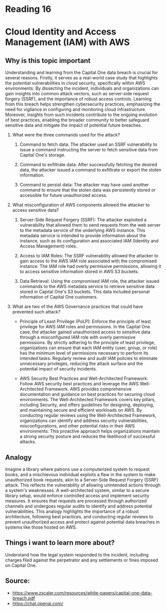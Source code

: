 # Reading 16
# Cloud Identity and Access Management (IAM) with AWS
## Why is this topic important

Understanding and learning from the Capital One data breach is crucial for several reasons. Firstly, it serves as a real-world case study that highlights the potential vulnerabilities in cloud security, specifically within AWS environments. By dissecting the incident, individuals and organizations can gain insights into common attack vectors, such as server-side request forgery (SSRF), and the importance of robust access controls. Learning from this breach helps strengthen cybersecurity practices, emphasizing the need for vigilance in configuring and monitoring cloud infrastructure. Moreover, insights from such incidents contribute to the ongoing evolution of best practices, enabling the broader community to better safeguard sensitive data and mitigate the impact of potential future breaches.

1. What were the three commands used for the attack?

    1. Command to fetch data:
    The attacker used an SSRF vulnerability to issue a command instructing the server to fetch sensitive data from Capital One's storage.

    2. Command to exfiltrate data:
    After successfully fetching the desired data, the attacker issued a command to exfiltrate or export the stolen information.

    3. Command to persist data:
    The attacker may have used another command to ensure that the stolen data was persistently stored or accessible for future unauthorized access.

2. What misconfiguration of AWS components allowed the attacker to access sensitive data?

    1. Server-Side Request Forgery (SSRF): The attacker exploited a vulnerability that allowed them to send requests from the web server to the metadata service of the underlying AWS instance. This metadata service is intended to provide information about the instance, such as its configuration and associated IAM (Identity and Access Management) roles.

    2. Access to IAM Roles: The SSRF vulnerability allowed the attacker to gain access to the AWS IAM role associated with the compromised instance. The IAM role had overly permissive permissions, allowing it to access sensitive information stored in AWS S3 buckets.

    3. Data Retrieval: Using the compromised IAM role, the attacker issued commands to the AWS metadata service to retrieve sensitive data stored in Capital One's S3 buckets. This data included personal information of Capital One customers.



3. What are two of the AWS Governance practices that could have prevented such attack?

    - Principle of Least Privilege (PoLP):
    Enforce the principle of least privilege for AWS IAM roles and permissions. In the Capital One case, the attacker gained unauthorized access to sensitive data through a misconfigured IAM role with overly permissive permissions. By strictly adhering to the principle of least privilege, organizations can ensure that each IAM entity (user, group, or role) has the minimum level of permissions necessary to perform its intended tasks. Regularly review and audit IAM policies to eliminate unnecessary privileges, reducing the attack surface and the potential impact of security incidents.

    - AWS Security Best Practices and Well-Architected Framework:
    Follow AWS security best practices and leverage the AWS Well-Architected Framework. AWS provides comprehensive documentation and guidance on best practices for securing cloud environments. The Well-Architected Framework covers key pillars, including Security, and offers guidelines for designing, deploying, and maintaining secure and efficient workloads on AWS. By conducting regular reviews using the Well-Architected Framework, organizations can identify and address security vulnerabilities, misconfigurations, and other potential risks in their AWS environments. This proactive approach helps organizations maintain a strong security posture and reduces the likelihood of successful attacks.

## Analogy

Imagine a library where patrons use a computerized system to request books, and a mischievous individual exploits a flaw in the system to make unauthorized book requests, akin to a Server-Side Request Forgery (SSRF) attack. This reflects the vulnerability of allowing unintended actions through a system's weaknesses. A well-architected system, similar to a secure library setup, would enforce controlled access and implement security measures. It ensures that requests are processed through authorized channels and undergoes regular audits to identify and address potential vulnerabilities. This analogy highlights the importance of a robust architecture, following best practices, and conducting regular reviews to prevent unauthorized access and protect against potential data breaches in systems like those hosted on AWS.

## Things i want to learn more about?
Understand how the legal system responded to the incident, including charges filed against the perpetrator and any settlements or fines imposed on Capital One.

## Source:
- https://www.zscaler.com/resources/white-papers/capital-one-data-breach.pdf
- https://chat.openai.com/
